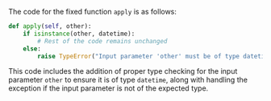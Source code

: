 The code for the fixed function `apply` is as follows:

```python
def apply(self, other):
    if isinstance(other, datetime):
        # Rest of the code remains unchanged
    else:
        raise TypeError("Input parameter 'other' must be of type datetime")
```

This code includes the addition of proper type checking for the input parameter `other` to ensure it is of type `datetime`, along with handling the exception if the input parameter is not of the expected type.